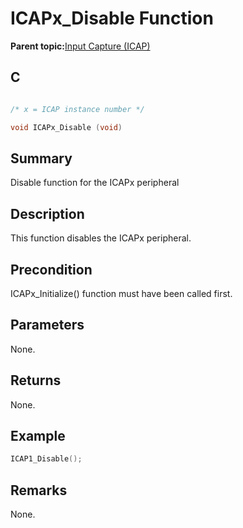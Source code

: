 # ICAPx\_Disable Function

**Parent topic:**[Input Capture \(ICAP\)](GUID-E126A9DC-A2E6-405E-85E7-9FB676BDEBD2.md)

## C

```c

/* x = ICAP instance number */

void ICAPx_Disable (void)
```

## Summary

Disable function for the ICAPx peripheral

## Description

This function disables the ICAPx peripheral.

## Precondition

ICAPx\_Initialize\(\) function must have been called first.

## Parameters

None.

## Returns

None.

## Example

```c
ICAP1_Disable();
```

## Remarks

None.

